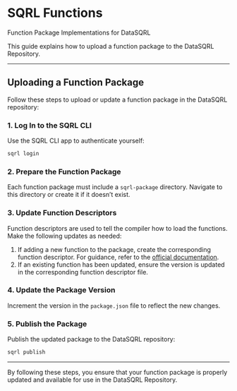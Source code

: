 # SQRL Functions
Function Package Implementations for DataSQRL

This guide explains how to upload a function package to the DataSQRL Repository.

---

## Uploading a Function Package

Follow these steps to upload or update a function package in the DataSQRL repository:

### 1. Log In to the SQRL CLI
Use the SQRL CLI app to authenticate yourself:  
```bash
sqrl login
```

### 2. Prepare the Function Package
Each function package must include a `sqrl-package` directory. Navigate to this directory or create it if it doesn’t exist.

### 3. Update Function Descriptors
Function descriptors are used to tell the compiler how to load the functions. Make the following updates as needed:

1. If adding a new function to the package, create the corresponding function descriptor. For guidance, refer to the [official documentation](http://www.datasqrl.com/docs/reference/sqrl/functions/custom-functions/#create-function-descriptors).
2. If an existing function has been updated, ensure the version is updated in the corresponding function descriptor file.

### 4. Update the Package Version
Increment the version in the `package.json` file to reflect the new changes.

### 5. Publish the Package
Publish the updated package to the DataSQRL repository:  
```bash
sqrl publish
```

---

By following these steps, you ensure that your function package is properly updated and available for use in the DataSQRL Repository.  